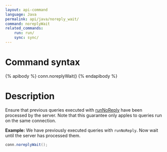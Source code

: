 ```yaml
---
layout: api-command 
language: Java
permalink: api/java/noreply_wait/
command: noreplyWait
related_commands:
    run: run/
    sync: sync/
---
```


# Command syntax #

{% apibody %}
conn.noreplyWait()
{% endapibody %}

# Description #

Ensure that previous queries executed with [runNoReply](/api/java/run_noreply) have been processed by the server. Note that this guarantee only apples to queries run on the same connection.

__Example:__ We have previously executed queries with `runNoReply`. Now wait until the server has processed them.

```java
conn.noreplyWait();
```
